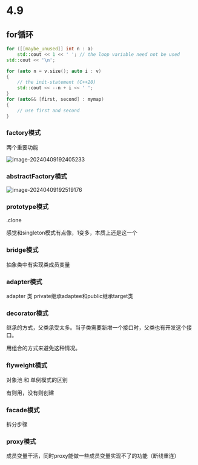 # 4.9

## for循环

```c++
for ([[maybe_unused]] int n : a)
    std::cout << 1 << ' '; // the loop variable need not be used
std::cout << '\n';

for (auto n = v.size(); auto i : v)
{
    // the init-statement (C++20)
    std::cout << --n + i << ' ';
}
for (auto&& [first, second] : mymap)
{
    // use first and second
}
```

### factory模式

两个重要功能

![image-20240409192405233](C:\Users\HAOSHENGLI\AppData\Roaming\Typora\typora-user-images\image-20240409192405233.png)

### abstractFactory模式

![image-20240409192519176](C:\Users\HAOSHENGLI\AppData\Roaming\Typora\typora-user-images\image-20240409192519176.png)

### prototype模式

.clone

感觉和singleton模式有点像，1变多，本质上还是这一个

### bridge模式

抽象类中有实现类成员变量

### adapter模式

adapter 类 private继承adaptee和public继承target类

### decorator模式

继承的方式，父类承受太多。当子类需要新增一个接口时，父类也有开发这个接口。

用组合的方式来避免这种情况。

### flyweight模式

对象池  和 单例模式的区别

有则用，没有则创建

### facade模式

拆分步骤

### proxy模式

成员变量干活，同时proxy能做一些成员变量实现不了的功能（断线重连）

